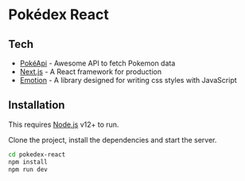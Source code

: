 # Pokédex React

## Tech

- [PokéApi](https://pokeapi.co/) - Awesome API to fetch Pokemon data
- [Next.js](https://nextjs.org/) - A React framework for production
- [Emotion](https://emotion.sh/docs/introduction) - A library designed for writing css styles with JavaScript

## Installation

This requires [Node.js](https://nodejs.org/) v12+ to run.

Clone the project, install the dependencies and start the server.

```sh
cd pokedex-react
npm install
npm run dev
```

